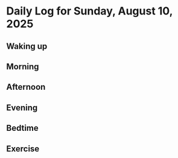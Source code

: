 # Daily Log for Sunday, August 10, 2025

## Waking up

## Morning

## Afternoon

## Evening

## Bedtime

## Exercise
